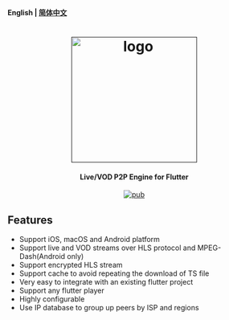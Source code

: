 **English | [简体中文](Readme_zh.md)**

<h1 align="center"><a href="" target="_blank" rel="noopener noreferrer"><img width="250" src="https://www.cdnbye.com/img/logo.png" alt="logo"></a></h1>
<h4 align="center">Live/VOD P2P Engine for Flutter</h4>
<p align="center">
<a href="https://pub.dartlang.org/packages/flutter_p2p_engine"><img src="https://img.shields.io/pub/v/flutter_p2p_engine.svg" alt="pub"></a>
</p>

## Features
- Support iOS, macOS and Android platform
- Support live and VOD streams over HLS protocol and MPEG-Dash(Android only)
- Support encrypted HLS stream
- Support cache to avoid repeating the download of TS file
- Very easy to integrate with an existing flutter project
- Support any flutter player
- Highly configurable
- Use IP database to group up peers by ISP and regions
